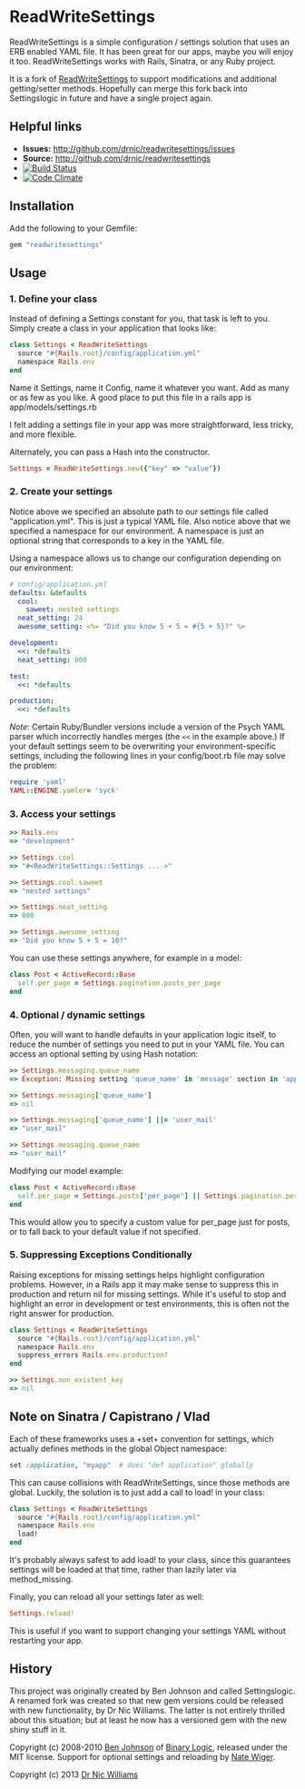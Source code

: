 # ReadWriteSettings

ReadWriteSettings is a simple configuration / settings solution that uses an ERB enabled YAML file. It has been great for
our apps, maybe you will enjoy it too.  ReadWriteSettings works with Rails, Sinatra, or any Ruby project.

It is a fork of [ReadWriteSettings](http://github.com/binarylogic/settingslogic) to support modifications and additional getting/setter methods. Hopefully can merge this fork back into Settingslogic in future and have a single project again.

## Helpful links

* <b>Issues:</b> http://github.com/drnic/readwritesettings/issues
* <b>Source:</b> http://github.com/drnic/readwritesettings
* [![Build Status](https://travis-ci.org/drnic/readwritesettings.png?branch=master)](https://travis-ci.org/drnic/readwritesettings)
* [![Code Climate](https://codeclimate.com/github/drnic/readwritesettings.png)](https://codeclimate.com/github/drnic/readwritesettings)

## Installation

Add the following to your Gemfile:

``` ruby
gem "readwritesettings"
```

## Usage

### 1. Define your class

Instead of defining a Settings constant for you, that task is left to you. Simply create a class in your application
that looks like:

``` ruby
class Settings < ReadWriteSettings
  source "#{Rails.root}/config/application.yml"
  namespace Rails.env
end
```

Name it Settings, name it Config, name it whatever you want. Add as many or as few as you like. A good place to put
this file in a rails app is app/models/settings.rb

I felt adding a settings file in your app was more straightforward, less tricky, and more flexible.

Alternately, you can pass a Hash into the constructor.

``` ruby
Settings = ReadWriteSettings.new({"key" => "value"})
```

### 2. Create your settings

Notice above we specified an absolute path to our settings file called "application.yml". This is just a typical YAML file.
Also notice above that we specified a namespace for our environment.  A namespace is just an optional string that corresponds
to a key in the YAML file.

Using a namespace allows us to change our configuration depending on our environment:

``` yaml
# config/application.yml
defaults: &defaults
  cool:
    saweet: nested settings
  neat_setting: 24
  awesome_setting: <%= "Did you know 5 + 5 = #{5 + 5}?" %>

development:
  <<: *defaults
  neat_setting: 800

test:
  <<: *defaults

production:
  <<: *defaults
```

_Note_: Certain Ruby/Bundler versions include a version of the Psych YAML parser which incorrectly handles merges (the `<<` in the example above.)
If your default settings seem to be overwriting your environment-specific settings, including the following lines in your config/boot.rb file may solve the problem:

``` ruby
require 'yaml'
YAML::ENGINE.yamler= 'syck'
```

### 3. Access your settings

``` ruby
>> Rails.env
=> "development"

>> Settings.cool
=> "#<ReadWriteSettings::Settings ... >"

>> Settings.cool.saweet
=> "nested settings"

>> Settings.neat_setting
=> 800

>> Settings.awesome_setting
=> "Did you know 5 + 5 = 10?"
```

You can use these settings anywhere, for example in a model:

``` ruby
class Post < ActiveRecord::Base
  self.per_page = Settings.pagination.posts_per_page
end
```

### 4. Optional / dynamic settings

Often, you will want to handle defaults in your application logic itself, to reduce the number of settings
you need to put in your YAML file.  You can access an optional setting by using Hash notation:

``` ruby
>> Settings.messaging.queue_name
=> Exception: Missing setting 'queue_name' in 'message' section in 'application.yml'

>> Settings.messaging['queue_name']
=> nil

>> Settings.messaging['queue_name'] ||= 'user_mail'
=> "user_mail"

>> Settings.messaging.queue_name
=> "user_mail"
```

Modifying our model example:

``` ruby
class Post < ActiveRecord::Base
  self.per_page = Settings.posts['per_page'] || Settings.pagination.per_page
end
```

This would allow you to specify a custom value for per_page just for posts, or
to fall back to your default value if not specified.

### 5. Suppressing Exceptions Conditionally

Raising exceptions for missing settings helps highlight configuration problems.  However, in a
Rails app it may make sense to suppress this in production and return nil for missing settings.
While it's useful to stop and highlight an error in development or test environments, this is
often not the right answer for production.

``` ruby
class Settings < ReadWriteSettings
  source "#{Rails.root}/config/application.yml"
  namespace Rails.env
  suppress_errors Rails.env.production?
end

>> Settings.non_existent_key
=> nil
```

## Note on Sinatra / Capistrano / Vlad

Each of these frameworks uses a +set+ convention for settings, which actually defines methods
in the global Object namespace:

``` ruby
set :application, "myapp"  # does "def application" globally
```

This can cause collisions with ReadWriteSettings, since those methods are global. Luckily, the
solution is to just add a call to load! in your class:

``` ruby
class Settings < ReadWriteSettings
  source "#{Rails.root}/config/application.yml"
  namespace Rails.env
  load!
end
```

It's probably always safest to add load! to your class, since this guarantees settings will be
loaded at that time, rather than lazily later via method_missing.

Finally, you can reload all your settings later as well:

``` ruby
Settings.reload!
```

This is useful if you want to support changing your settings YAML without restarting your app.

## History

This project was originally created by Ben Johnson and called Settingslogic. A renamed fork was created so that new gem versions could be released with new functionality, by Dr Nic Williams. The latter is not entirely thrilled about this situation; but at least he now has a versioned gem with the new shiny stuff in it.

Copyright (c) 2008-2010 [Ben Johnson](http://github.com/binarylogic) of [Binary Logic](http://www.binarylogic.com),
released under the MIT license.  Support for optional settings and reloading by [Nate Wiger](http://nate.wiger.org).

Copyright (c) 2013 [Dr Nic Williams](http://github.com/drnic)